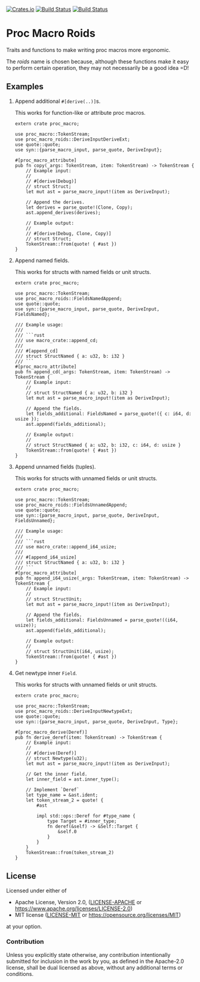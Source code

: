 [![Crates.io](https://img.shields.io/crates/v/proc_macro_roids.svg)](https://crates.io/crates/proc_macro_roids)
[![Build Status](https://ci.appveyor.com/api/projects/status/github/azriel91/proc_macro_roids?branch=master&svg=true)](https://ci.appveyor.com/project/azriel91/proc_macro_roids/branch/master)
[![Build Status](https://travis-ci.org/azriel91/proc_macro_roids.svg?branch=master)](https://travis-ci.org/azriel91/proc_macro_roids)

# Proc Macro Roids

Traits and functions to make writing proc macros more ergonomic.

The *roids* name is chosen because, although these functions make it easy to perform certain
operation, they may not necessarily be a good idea =D!

## Examples

1. Append additional `#[derive(..)]`s.

   This works for function-like or attribute proc macros.

    ```rust,ignore
    extern crate proc_macro;

    use proc_macro::TokenStream;
    use proc_macro_roids::DeriveInputDeriveExt;
    use quote::quote;
    use syn::{parse_macro_input, parse_quote, DeriveInput};

    #[proc_macro_attribute]
    pub fn copy(_args: TokenStream, item: TokenStream) -> TokenStream {
        // Example input:
        //
        // #[derive(Debug)]
        // struct Struct;
        let mut ast = parse_macro_input!(item as DeriveInput);

        // Append the derives.
        let derives = parse_quote!(Clone, Copy);
        ast.append_derives(derives);

        // Example output:
        //
        // #[derive(Debug, Clone, Copy)]
        // struct Struct;
        TokenStream::from(quote! { #ast })
    }
    ```

2. Append named fields.

    This works for structs with named fields or unit structs.

    ```rust,ignore
    extern crate proc_macro;

    use proc_macro::TokenStream;
    use proc_macro_roids::FieldsNamedAppend;
    use quote::quote;
    use syn::{parse_macro_input, parse_quote, DeriveInput, FieldsNamed};

    /// Example usage:
    ///
    /// ```rust
    /// use macro_crate::append_cd;
    ///
    /// #[append_cd]
    /// struct StructNamed { a: u32, b: i32 }
    /// ```
    #[proc_macro_attribute]
    pub fn append_cd(_args: TokenStream, item: TokenStream) -> TokenStream {
        // Example input:
        //
        // struct StructNamed { a: u32, b: i32 }
        let mut ast = parse_macro_input!(item as DeriveInput);

        // Append the fields.
        let fields_additional: FieldsNamed = parse_quote!({ c: i64, d: usize });
        ast.append(fields_additional);

        // Example output:
        //
        // struct StructNamed { a: u32, b: i32, c: i64, d: usize }
        TokenStream::from(quote! { #ast })
    }
    ```

3. Append unnamed fields (tuples).

    This works for structs with unnamed fields or unit structs.

    ```rust,ignore
    extern crate proc_macro;

    use proc_macro::TokenStream;
    use proc_macro_roids::FieldsUnnamedAppend;
    use quote::quote;
    use syn::{parse_macro_input, parse_quote, DeriveInput, FieldsUnnamed};

    /// Example usage:
    ///
    /// ```rust
    /// use macro_crate::append_i64_usize;
    ///
    /// #[append_i64_usize]
    /// struct StructNamed { a: u32, b: i32 }
    /// ```
    #[proc_macro_attribute]
    pub fn append_i64_usize(_args: TokenStream, item: TokenStream) -> TokenStream {
        // Example input:
        //
        // struct StructUnit;
        let mut ast = parse_macro_input!(item as DeriveInput);

        // Append the fields.
        let fields_additional: FieldsUnnamed = parse_quote!((i64, usize));
        ast.append(fields_additional);

        // Example output:
        //
        // struct StructUnit(i64, usize);
        TokenStream::from(quote! { #ast })
    }
    ```

4. Get newtype inner `Field`.

    This works for structs with unnamed fields or unit structs.

    ```rust,ignore
    extern crate proc_macro;

    use proc_macro::TokenStream;
    use proc_macro_roids::DeriveInputNewtypeExt;
    use quote::quote;
    use syn::{parse_macro_input, parse_quote, DeriveInput, Type};

    #[proc_macro_derive(Deref)]
    pub fn derive_deref(item: TokenStream) -> TokenStream {
        // Example input:
        //
        // #[derive(Deref)]
        // struct Newtype(u32);
        let mut ast = parse_macro_input!(item as DeriveInput);

        // Get the inner field.
        let inner_field = ast.inner_type();

        // Implement `Deref`
        let type_name = &ast.ident;
        let token_stream_2 = quote! {
            #ast

            impl std::ops::Deref for #type_name {
                type Target = #inner_type;
                fn deref(&self) -> &Self::Target {
                    &self.0
                }
            }
        }
        TokenStream::from(token_stream_2)
    }
    ```

## License

Licensed under either of

* Apache License, Version 2.0, ([LICENSE-APACHE](LICENSE-APACHE) or https://www.apache.org/licenses/LICENSE-2.0)
* MIT license ([LICENSE-MIT](LICENSE-MIT) or https://opensource.org/licenses/MIT)

at your option.

### Contribution

Unless you explicitly state otherwise, any contribution intentionally
submitted for inclusion in the work by you, as defined in the Apache-2.0
license, shall be dual licensed as above, without any additional terms or
conditions.
